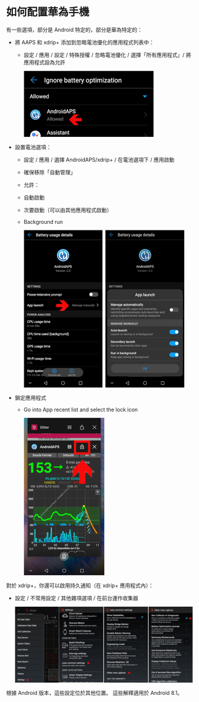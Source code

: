 # 如何配置華為手機

有一些選項，部分是 Android 特定的，部分是華為特定的：

* 將 AAPS 和 xdrip+ 添加到忽略電池優化的應用程式列表中：
  * 設定 / 應用 / 設定 / 特殊授權 / 忽略電池優化 / 選擇「所有應用程式」/ 將應用程式設為允許

    ![華為 - 忽略電池優化](../images/Huawei_BatteryOptimization.png)


* 設置電池選項：
  * 設定 / 應用 / 選擇 AndroidAPS/xdrip+ / 在電池選項下 / 應用啟動
   * 確保移除「自動管理」
    * 允許：
     * 自動啟動
     * 次要啟動（可以由其他應用程式啟動）
     * Background run

       ![華為 - 電池選項](../images/Huawei_BatteryOptions.png)


* 鎖定應用程式
  * Go into App recent list and select the lock icon

    ![華為 - 鎖定應用程式](../images/Huawei_LockApp.png)


對於 xdrip+，你還可以啟用持久通知（在 xdrip+ 應用程式內）：
* 設定 / 不常用設定 / 其他雜項選項 / 在前台運作收集器

   ![xdrip+ 設定 - 在前台運作收集器](../images/xdrip_collector_foreground.png)


根據 Android 版本，這些設定位於其他位置。 這些解釋適用於 Android 8.1。
